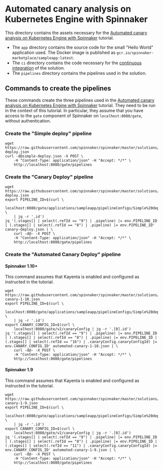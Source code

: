 # Automated canary analysis on Kubernetes Engine with Spinnaker

This directory contains the assets necessary for the
[Automated canary analysis on Kubernetes Engine with Spinnaker](https://cloud.google.com/solutions/automated-canary-analysis-kubernetes-engine-spinnaker)
tutorial.

* The `app` directory contains the source code for the small "Hello World"
application used. The Docker image is published as `gcr.io/spinnaker-marketplace/sampleapp:latest`.
* The `ci` directory contains the code necessary for the
[continuous integration](https://concourse.dev.vicnastea.io/teams/main/pipelines/kayenta-gke-stackdriver)
of the solution.
* The `pipelines` directory contains the pipelines used in the solution.

## Commands to create the pipelines

These commands create the three pipelines used in the
[Automated canary analysis on Kubernetes Engine with Spinnaker](https://cloud.google.com/solutions/automated-canary-analysis-kubernetes-engine-spinnaker)
tutorial. They need to be run in the context of this tutorial. In particular,
they assume that you have access to the `gate` component of Spinnaker on `localhost:8080/gate`, without authentication.

### Create the "Simple deploy" pipeline

```
wget https://raw.githubusercontent.com/spinnaker/spinnaker/master/solutions/kayenta/pipelines/simple-deploy.json
curl -d@simple-deploy.json -X POST \
    -H "Content-Type: application/json" -H "Accept: */*" \
    http://localhost:8080/gate/pipelines
```

### Create the "Canary Deploy" pipeline

```
wget https://raw.githubusercontent.com/spinnaker/spinnaker/master/solutions/kayenta/pipelines/canary-deploy.json
export PIPELINE_ID=$(curl \
    localhost:8080/gate/applications/sampleapp/pipelineConfigs/Simple%20deploy \
    | jq -r '.id')
jq '(.stages[] | select(.refId == "9") | .pipeline) |= env.PIPELINE_ID | (.stages[] | select(.refId == "8") | .pipeline) |= env.PIPELINE_ID' canary-deploy.json | \
    curl -d@- -X POST \
    -H "Content-Type: application/json" -H "Accept: */*" \
    http://localhost:8080/gate/pipelines
```

### Create the "Automated Canary Deploy" pipeline

#### Spinnaker 1.10+

This command assumes that Kayenta is enabled and configured as instructed in the
tutorial.

```
wget https://raw.githubusercontent.com/spinnaker/spinnaker/master/solutions/kayenta/pipelines/automated-canary-1-10.json
export PIPELINE_ID=$(curl \
    localhost:8080/gate/applications/sampleapp/pipelineConfigs/Simple%20deploy \
    | jq -r '.id')
export CANARY_CONFIG_ID=$(curl \
    localhost:8080/gate/v2/canaryConfig | jq -r '.[0].id')
jq '(.stages[] | select(.refId == "9") | .pipeline) |= env.PIPELINE_ID | (.stages[] | select(.refId == "8") | .pipeline) |= env.PIPELINE_ID | (.stages[] | select(.refId == "16") | .canaryConfig.canaryConfigId) |= env.CANARY_CONFIG_ID' automated-canary-1-10.json | \
    curl -d@- -X POST \
    -H "Content-Type: application/json" -H "Accept: */*" \
    http://localhost:8080/gate/pipelines
```

#### Spinnaker 1.9

This command assumes that Kayenta is enabled and configured as instructed in the
tutorial.

```
wget https://raw.githubusercontent.com/spinnaker/spinnaker/master/solutions/kayenta/pipelines/automated-canary-1-9.json
export PIPELINE_ID=$(curl \
    localhost:8080/gate/applications/sampleapp/pipelineConfigs/Simple%20deploy \
    | jq -r '.id')
export CANARY_CONFIG_ID=$(curl \
    localhost:8080/gate/v2/canaryConfig | jq -r '.[0].id')
jq '(.stages[] | select(.refId == "9") | .pipeline) |= env.PIPELINE_ID | (.stages[] | select(.refId == "8") | .pipeline) |= env.PIPELINE_ID | (.stages[] | select(.refId == "11") | .canaryConfig.canaryConfigId) |= env.CANARY_CONFIG_ID' automated-canary-1-9.json | \
    curl -d@- -X POST \
    -H "Content-Type: application/json" -H "Accept: */*" \
    http://localhost:8080/gate/pipelines
```
